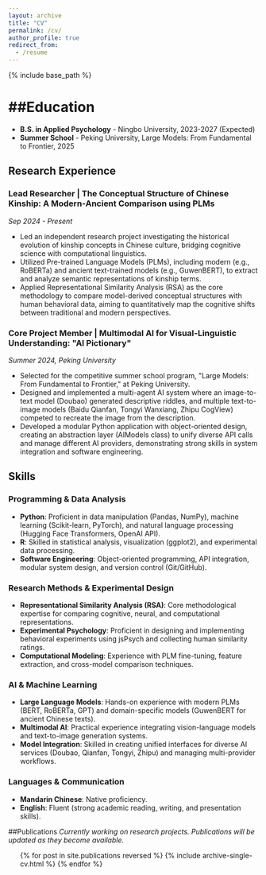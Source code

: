 ```yaml
---
layout: archive
title: "CV"
permalink: /cv/
author_profile: true
redirect_from:
  - /resume
---
```


{% include base_path %}

##Education
======
- **B.S. in Applied Psychology** - Ningbo University, 2023-2027 (Expected)
- **Summer School** - Peking University, Large Models: From Fundamental to Frontier, 2025

## Research Experience

### Lead Researcher | The Conceptual Structure of Chinese Kinship: A Modern-Ancient Comparison using PLMs
*Sep 2024 - Present*

- Led an independent research project investigating the historical evolution of kinship concepts in Chinese culture, bridging cognitive science with computational linguistics.
- Utilized Pre-trained Language Models (PLMs), including modern (e.g., RoBERTa) and ancient text-trained models (e.g., GuwenBERT), to extract and analyze semantic representations of kinship terms.
- Applied Representational Similarity Analysis (RSA) as the core methodology to compare model-derived conceptual structures with human behavioral data, aiming to quantitatively map the cognitive shifts between traditional and modern perspectives.

### Core Project Member | Multimodal AI for Visual-Linguistic Understanding: "AI Pictionary"
*Summer 2024, Peking University*

- Selected for the competitive summer school program, "Large Models: From Fundamental to Frontier," at Peking University.
- Designed and implemented a multi-agent AI system where an image-to-text model (Doubao) generated descriptive riddles, and multiple text-to-image models (Baidu Qianfan, Tongyi Wanxiang, Zhipu CogView) competed to recreate the image from the description.
- Developed a modular Python application with object-oriented design, creating an abstraction layer (AIModels class) to unify diverse API calls and manage different AI providers, demonstrating strong skills in system integration and software engineering.

## Skills

### Programming & Data Analysis
- **Python**: Proficient in data manipulation (Pandas, NumPy), machine learning (Scikit-learn, PyTorch), and natural language processing (Hugging Face Transformers, OpenAI API).
- **R**: Skilled in statistical analysis, visualization (ggplot2), and experimental data processing.
- **Software Engineering**: Object-oriented programming, API integration, modular system design, and version control (Git/GitHub).

### Research Methods & Experimental Design
- **Representational Similarity Analysis (RSA)**: Core methodological expertise for comparing cognitive, neural, and computational representations.
- **Experimental Psychology**: Proficient in designing and implementing behavioral experiments using jsPsych and collecting human similarity ratings.
- **Computational Modeling**: Experience with PLM fine-tuning, feature extraction, and cross-model comparison techniques.

### AI & Machine Learning
- **Large Language Models**: Hands-on experience with modern PLMs (BERT, RoBERTa, GPT) and domain-specific models (GuwenBERT for ancient Chinese texts).
- **Multimodal AI**: Practical experience integrating vision-language models and text-to-image generation systems.
- **Model Integration**: Skilled in creating unified interfaces for diverse AI services (Doubao, Qianfan, Tongyi, Zhipu) and managing multi-provider workflows.

### Languages & Communication
- **Mandarin Chinese**: Native proficiency.
- **English**: Fluent (strong academic reading, writing, and presentation skills).

##Publications
*Currently working on research projects. Publications will be updated as they become available.*
  <ul>{% for post in site.publications reversed %}
    {% include archive-single-cv.html %}
  {% endfor %}</ul>
  


